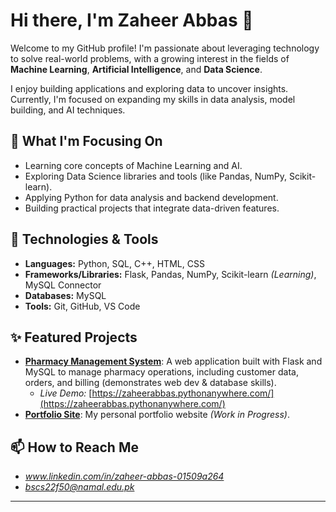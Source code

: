 # Hi there, I'm Zaheer Abbas 👋

Welcome to my GitHub profile! I'm passionate about leveraging technology to solve real-world problems, with a growing interest in the fields of **Machine Learning**, **Artificial Intelligence**, and **Data Science**.

I enjoy building applications and exploring data to uncover insights. Currently, I'm focused on expanding my skills in data analysis, model building, and AI techniques.

## 🌱 What I'm Focusing On

*   Learning core concepts of Machine Learning and AI.
*   Exploring Data Science libraries and tools (like Pandas, NumPy, Scikit-learn).
*   Applying Python for data analysis and backend development.
*   Building practical projects that integrate data-driven features.

## 🔧 Technologies & Tools

*   **Languages:** Python, SQL, C++, HTML, CSS
*   **Frameworks/Libraries:** Flask, Pandas, NumPy, Scikit-learn *(Learning)*, MySQL Connector
*   **Databases:** MySQL
*   **Tools:** Git, GitHub, VS Code

## ✨ Featured Projects

*   **[Pharmacy Management System](https://github.com/Zaheer-Abbas50/Pharmacy-Management-System)**: A web application built with Flask and MySQL to manage pharmacy operations, including customer data, orders, and billing (demonstrates web dev & database skills).
    *   *Live Demo:* [https://zaheerabbas.pythonanywhere.com/](https://zaheerabbas.pythonanywhere.com/)
*   **[Portfolio Site](https://github.com/Zaheer-Abbas50/Portfolio-Site)**: My personal portfolio website *(Work in Progress)*.


## 📫 How to Reach Me

*   *www.linkedin.com/in/zaheer-abbas-01509a264*
*   *bscs22f50@namal.edu.pk*

---


